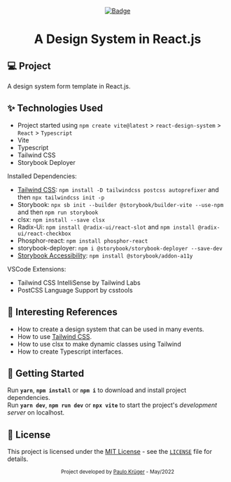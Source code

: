 <div align="center">

[![Badge](https://img.shields.io/badge/🛠️%20Under%20Construction%20🛠️-ffff00)](#)

<!-- [![Badge](https://img.shields.io/badge/Finished%20Project-00aa00)](#) -->

<h1>
  A Design System in React.js<br>
</h1>

</div>

<!-- Some cool screenshots of the project: -->
<!-- <img alt="" title="" src=".github/example.png" /> -->

## 💻 Project

A design system form template in React.js.

## ✨ Technologies Used

- Project started using `npm create vite@latest` > `react-design-system` > `React` > `Typescript`
- Vite
- Typescript
- Tailwind CSS
- Storybook Deployer

Installed Dependencies:

<!-- -   Type definitions for Node: `npm install -D @types/node` -->

- [Tailwind CSS](https://tailwindcss.com/docs/installation): `npm install -D tailwindcss postcss autoprefixer` and then `npx tailwindcss init -p`
- Storybook: `npx sb init --builder @storybook/builder-vite --use-npm` and then `npm run storybook`
- clsx: `npm install --save clsx`
- Radix-Ui: `npm install @radix-ui/react-slot` and `npm install @radix-ui/react-checkbox`
- Phosphor-react: `npm install phosphor-react`
- storybook-deployer: `npm i @storybook/storybook-deployer --save-dev`
- [Storybook Accessibility](https://storybook.js.org/addons/@storybook/addon-a11y): `npm install @storybook/addon-a11y`

VSCode Extensions:

- Tailwind CSS IntelliSense by Tailwind Labs
- PostCSS Language Support by csstools

<!-- - GraphQL by GraphQl Foundation -->

## 📜 Interesting References

- How to create a design system that can be used in many events.
- How to use [Tailwind CSS](https://tailwindcss.com/docs/installation).
- How to use clsx to make dynamic classes using Tailwind
- How to create Typescript interfaces.

## 🚀 Getting Started

Run **`yarn`**, **`npm install`** or **`npm i`** to download and install project dependencies.<br>
Run **`yarn dev`**, **`npm run dev`** or **`npx vite`** to start the project's _development server_ on localhost.<br>

## 📝 License

This project is licensed under the [MIT License](https://opensource.org/licenses/MIT) - see the [`LICENSE`](LICENSE) file for details.

<div align="center">
  <small>Project developed by <a href="https://github.com/paulokrg">Paulo Krüger</a> - May/2022</small>
</div>
